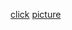 [click](https://github.com/Daljeet8)
[picture](https://images.ctfassets.net/hrltx12pl8hq/a2hkMAaruSQ8haQZ4rBL9/8ff4a6f289b9ca3f4e6474f29793a74a/nature-image-for-website.jpg?fit=fill&w=480&h=320)
